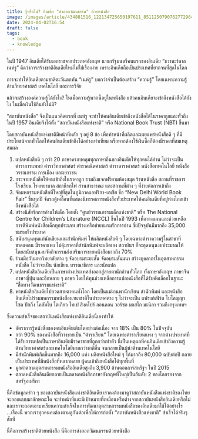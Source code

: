 ```yaml
---
title: รู้หรือไม่? อินเดีย "ส่งออกวัฒนธรรม" ด้วยหนังสือ
image: /images/article/434881516_122134725650197611_8511250790762772964_n-2.jpg
date: 2024-04-02T16:54
draft: false
tags:
  - book
  - knowledge
---
```

ในปี 1947 อินเดียได้รับเอกราชจากประเทศอังกฤษ นายกรัฐมนตรีคนแรกของอินเดีย “ชวาหะร์ลาล เนห์รู” คิดว่าการสร้างชาติอินเดียใหม่ไม่ใช่เรื่องง่าย เพราะอินเดียถือเป็นประเทศที่ยากจนที่สุดในโลก

การจะทำให้อินเดียตามชาติตะวันตกทัน “เนห์รู” บอกว่าจำเป็นต้องสร้าง “ความรู้” โดยเฉพาะความรู้ด้านวิทยาศาสตร์ เทคโนโลยี และการวิจัย

แล้วจะสร้างองค์ความรู้ได้ยังไง? ในเมื่อความรู้พวกนี้อยู่ในหนังสือ แล้วคนอินเดียจะเข้าถึงหนังสือได้ยังไง ในเมื่อเงินใช้กินยังไม่มี? 

“สถาบันหนังสือ” จึงเป็นแนวคิดแรกที่ เนห์รู จะทำให้คนอินเดียเข้าถึงหนังสือได้ในราคาถูกและทั่วถึง ในปี 1957 อินเดียจึงได้ตั้ง “สถาบันหนังสือแห่งชาติ” หรือ National Book Trust (NBT) ขึ้นมา

โดยสถาบันหนังสือแห่งชาติมีหน้าที่หลัก ๆ อยู่ 8 ข้อ เพื่อทำหน้าที่ผลิตและเผยแพร่หนังสือดี ๆ ที่มีประโยชน์จากทั่วโลกให้คนอินเดียเข้าถึงได้อย่างเท่าเทียม หรือหากต้องใช้เงินซื้อก็ต้องมีราคาที่สมเหตุสมผล 

1. แปลหนังสือดี ๆ กว่า 20 ภาษาครอบคลุมทุกภาษาถิ่นของอินเดียให้ทุกคนได้อ่าน ไม่ว่าจะเป็นตำราการแพทย์ ตำราวิทยาศาสตร์ ตำราคณิตศาสตร์ ตำราดาราศาสตร์ หนังสือเทคโนโลยี หนังสือวรรณกรรม การเมือง และเยาวชน
2. กระจายหนังสือให้คนเข้าถึงในราคาถูก รวมถึงแจกฟรีตามห้องสมุด ร้านหนังสือ สถานที่ราชการ โรงเรียน โรงพยาบาล สถานีรถไฟ สวนสาธารณะ และสถานที่ต่าง ๆ ที่ง่ายต่อการเข้าถึง
3. จัดมหกรรมหนังสือที่ใหญ่ที่สุดในภูมิภาคแอฟริกา-เอเชีย ชื่อ “New Delhi World Book Fair” ขึ้นทุกปี จัดรถตู้เคลื่อนที่แสดงนิทรรศการหนังสือทั่วประเทศให้คนอินเดียที่อยู่ห่างไกลเข้าถึงหนังสือได้
4. สร้างนิสัยรักการอ่านให้เด็ก โดยตั้ง “ศูนย์วรรณกรรมเด็กแห่งชาติ” หรือ The National Centre for Children’s Literature (NCCL) ขึ้นในปี 1993 เพื่อวางแผนและช่วยเหลือการตีพิมพ์หนังสือเด็กทุกประเภท สร้างเครือข่ายชมรมรักการอ่าน ซึ่งปัจจุบันมีมากถึง 35,000 ชมรมทั่วประเทศ
5. สนับสนุนทุนแก่นักเขียนและสำนักพิมพ์ ให้ผลิตหนังสือดี ๆ โดยเฉพาะตำราความรู้ในสาขาที่ขาดแคลน มีราคาแพง ไม่คุ้มราคาที่สำนักพิมพ์จะผลิตเอง สถาบันฯ ก็จะอุดหนุนงบประมาณให้ โดยสนับสนุนงบจัดกิจกรรมส่งเสริมการขายหนังสือมากถึง 70% 
6. ร่วมมือกับมหาวิทยาลัยต่าง ๆ จัดอบรมระยะสั้น จัดอบรมสัมมนา สร้างบุคลากรในอุตสาหกรรมหนังสือ ไม่ว่าจะเป็น นักเขียน บรรณาธิการ และนักแปล
7. แปลหนังสืออินเดียเป็นภาษาต่างประเทศส่งออกสู่สายตานักอ่านทั่วโลก ทั้งภาษาอังกฤษ ภาษาจีน ภาษาญี่ปุ่น และอีกหลาย ๆ ภาษา โดยให้ทุนช่วยเหลือการแปลหนังสือที่ได้รับคัดเลือกในฐานะ “สื่อทางวัฒนธรรมแห่งชาติ”
8. พาหนังสืออินเดียไปอวดสายตาคนทั้งโลก โดยเป็นแม่งานพานักเขียน สำนักพิมพ์ และหนังสืออินเดียไปร่วมมหกรรมหนังสือนานาชาติในประเทศต่าง ๆ ไม่ว่าจะเป็น แฟรงก์เฟิร์ต โบโลญญา โซล ปักกิ่ง โคลัมโบ โตเกียว ไทเป สิงคโปร์ ลอนดอน วอร์ซอ มอสโก มะนิลา รวมถึงกรุงเทพฯ 

ซึ่งความสำเร็จของสถาบันหนังสือแห่งชาติอินเดียนี่เองทำให้

* อัตราการรู้หนังสือของคนอินเดียเติบโตอย่างต่อเนื่อง จาก 18% เป็น 80% ในปัจจุบัน
* กว่า 90% ของหนังสือที่วางขายเป็น “ตำราเรียน” โดยเฉพาะตำราเรียนแพง ๆ จากต่างประเทศที่ได้รับการแปลเป็นภาษาอินเดียมีราคาขายที่ถูกกว่าเท่าตัว นี่เป็นเหตุผลที่คนอินเดียเข้าถึงความรู้ด้านวิทยาศาสตร์และเทคโนโลยีมากกว่าชาติอื่น จนกลายเป็นผู้นำด้านเทคโนโลยี
* มีสำนักพิมพ์เกิดขึ้นมากถึง 16,000 แห่ง ผลิตหนังสือใหม่ ๆ ได้มากถึง 80,000 ฉบับต่อปี กลายเป็นประเทศที่มีหนังสือที่หลากหลาย ผู้คนเข้าถึงหนังสือได้ทุกพื้นที่
* มูลค่าตลาดอุตสาหกรรมหนังสืออินเดียสูงถึง 3,900 ล้านดอลลาร์สหรัฐฯ ในปี 2015
* ตลาดหนังสืออินเดียกลายเป็นตลาดหนังสือภาษาอังกฤษที่ใหญ่เป็นอันดับ 2  ของโลกรองจากสหรัฐอเมริกา

นี่คือข้อมูลคร่าว ๆ ของสถาบันหนังสือแห่งชาติอินเดีย เราคงต้องมาดูว่าสถาบันหนังสือแห่งชาติของไทยจะออกแบบมาลักษณะใด จะทำหน้าที่และมีเป้าหมายที่เหมือนหรือต่างจากสถาบันหนังสืออินเดียหรือไม่ และเราจะถอดเอาบทเรียนความสำเร็จในการพัฒนาอุตสาหกรรมหนังสือของอินเดียมาใช้ได้อย่างไร ...เรื่องนี้ พวกเราทุกคนคงต้องตามดูกันต่อเพื่อให้การก่อตั้ง “สถาบันหนังสือแห่งชาติ” สำเร็จได้จริงๆ สักที

นี่คือการสร้างชาติด้วยหนังสือ นี่คือการส่งออกวัฒนธรรมด้วยหนังสือ
